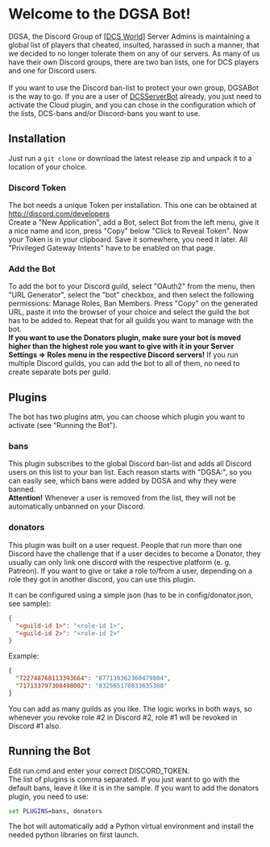 # Welcome to the DGSA Bot!
DGSA, the Discord Group of [[DCS World](https://www.digitalcombatsimulator.com)] Server Admins is maintaining a global
list of players that cheated, insulted, harassed in such a manner, that we decided to no longer tolerate them on any
of our servers. As many of us have their own Discord groups, there are two ban lists, one for DCS players and one for 
Discord users.</br>
</br>
If you want to use the Discord ban-list to protect your own group, DGSABot is the way to go. If you are a user of
[DCSServerBot](https://github.com/Special-K-s-Flightsim-Bots/DCSServerBot) already, you just need to activate the
Cloud plugin, and you can chose in the configuration which of the lists, DCS-bans and/or Discord-bans you want to use.

## Installation
Just run a ```git clone``` or download the latest release zip and unpack it to a location of your choice.

### Discord Token
The bot needs a unique Token per installation. This one can be obtained at http://discord.com/developers </br>
Create a "New Application", add a Bot, select Bot from the left menu, give it a nice name and icon, press "Copy" below
"Click to Reveal Token". Now your Token is in your clipboard. Save it somewhere, you need it later. All "Privileged 
Gateway Intents" have to be enabled on that page.</br>

### Add the Bot
To add the bot to your Discord guild, select "OAuth2" from the menu, then "URL Generator", select the "bot" checkbox, 
and then select the following permissions: Manage Roles, Ban Members. Press "Copy" on the generated URL, paste it into 
the browser of your choice and select the guild the bot has to be added to. Repeat that for all guilds you want to
manage with the bot.</br>
**If you want to use the Donators plugin, make sure your bot is moved higher than the highest role you want to give with
it in your Server Settings => Roles menu in the respective Discord servers!**
If you run multiple Discord guilds, you can add the bot to all of them, no need to create separate bots per guild.

## Plugins
The bot has two plugins atm, you can choose which plugin you want to activate (see "Running the Bot").

### bans
This plugin subscribes to the global Discord ban-list and adds all Discord users on this list to your ban list.
Each reason starts with "DGSA:", so you can easily see, which bans were added by DGSA and why they were banned.</br>
**Attention!** Whenever a user is removed from the list, they will not be automatically unbanned on your Discord.

### donators
This plugin was built on a user request. People that run more than one Discord have the challenge that if a user decides
to become a Donator, they usually can only link one discord with the respective platform (e. g. Patreon). If you want
to give or take a role to/from a user, depending on a role they got in another discord, you can use this plugin.

It can be configured using a simple json (has to be in config/donator.json, see sample):
```json
{
  "<guild-id 1>": "<role-id 1>",
  "<guild-id 2>": "<role-id 2>"
}
```
Example:
```json
{
  "722748768113393664": "877139362360479804",
  "717133797308498002": "832565178033635380"
}
```
You can add as many guilds as you like. The logic works in both ways, so whenever you revoke role #2 in Discord #2,
role #1 will be revoked in Discord #1 also.

## Running the Bot
Edit run.cmd and enter your correct DISCORD_TOKEN.</br>
The list of plugins is comma separated. If you just want to go with the default bans, leave it like it is in the sample.
If you want to add the donators plugin, you need to use:
```cmd
set PLUGINS=bans, donators
```
The bot will automatically add a Python virtual environment and install the needed python libraries on first launch.
